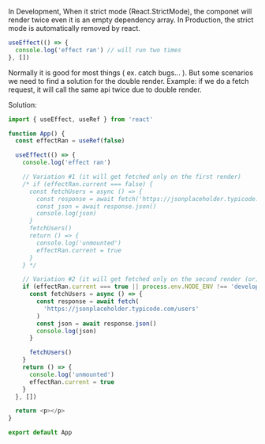 In Development, When it strict mode (React.StrictMode), the componet will render twice even it is an empty dependency array.
In Production, the strict mode is automatically removed by react.

```js
useEffect(() => {
  console.log('effect ran') // will run two times
}, [])
```

Normally it is good for most things ( ex. catch bugs... ). But some scenarios we need to find a solution for the double render.
Example: if we do a fetch request, it will call the same api twice due to double render.

Solution:

```js
import { useEffect, useRef } from 'react'

function App() {
  const effectRan = useRef(false)

  useEffect(() => {
    console.log('effect ran')

    // Variation #1 (it will get fetched only on the first render)
    /* if (effectRan.current === false) {
      const fetchUsers = async () => {
        const response = await fetch('https://jsonplaceholder.typicode.com/users')
        const json = await response.json()
        console.log(json)
      }
      fetchUsers()
      return () => {
        console.log('unmounted')
        effectRan.current = true
      }
    } */

    // Variation #2 (it will get fetched only on the second render (or) if it is a production environment)
    if (effectRan.current === true || process.env.NODE_ENV !== 'development') {
      const fetchUsers = async () => {
        const response = await fetch(
          'https://jsonplaceholder.typicode.com/users'
        )
        const json = await response.json()
        console.log(json)
      }

      fetchUsers()
    }
    return () => {
      console.log('unmounted')
      effectRan.current = true
    }
  }, [])

  return <p></p>
}

export default App
```
